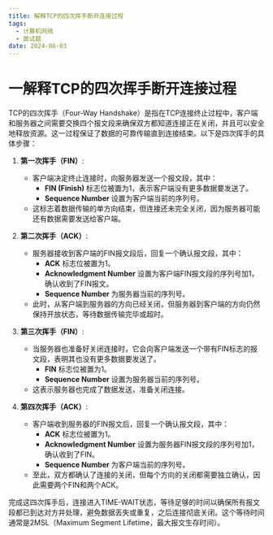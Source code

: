 ```yaml
---
title: 解释TCP的四次挥手断开连接过程
tags:
  - 计算机网络
  - 面试题
date: 2024-06-03
---
```

# 一解释TCP的四次挥手断开连接过程

TCP的四次挥手（Four-Way Handshake）是指在TCP连接终止过程中，客户端和服务器之间需要交换四个报文段来确保双方都知道连接正在关闭，并且可以安全地释放资源。这一过程保证了数据的可靠传输直到连接结束。以下是四次挥手的具体步骤：

1. **第一次挥手（FIN）**:
    
    - 客户端决定终止连接时，向服务器发送一个报文段，其中：
        - **FIN (Finish)** 标志位被置为1，表示客户端没有更多数据要发送了。
        - **Sequence Number** 设置为客户端当前的序列号。
    - 这标志着数据传输的单方向结束，但连接还未完全关闭，因为服务器可能还有数据需要发送给客户端。
2. **第二次挥手（ACK）**:
    
    - 服务器接收到客户端的FIN报文段后，回复一个确认报文段，其中：
        - **ACK** 标志位被置为1。
        - **Acknowledgment Number** 设置为客户端FIN报文段的序列号加1，确认收到了FIN报文。
        - **Sequence Number** 为服务器当前的序列号。
    - 此时，从客户端到服务器的方向已经关闭，但服务器到客户端的方向仍然保持开放状态，等待数据传输完毕或超时。
3. **第三次挥手（FIN）**:
    
    - 当服务器也准备好关闭连接时，它会向客户端发送一个带有FIN标志的报文段，表明其也没有更多数据要发送了。
        - **FIN** 标志位被置为1。
        - **Sequence Number** 设置为服务器当前的序列号。
    - 这表示服务器也完成了数据发送，准备关闭连接。
4. **第四次挥手（ACK）**:
    
    - 客户端收到服务器的FIN报文后，回复一个确认报文段，其中：
        - **ACK** 标志位被置为1。
        - **Acknowledgment Number** 设置为服务器FIN报文段的序列号加1，确认收到了FIN。
        - **Sequence Number** 为客户端当前的序列号。
    - 至此，双方都确认了连接的关闭，但每个方向的关闭都需要独立确认，因此需要两个FIN和两个ACK。

完成这四次挥手后，连接进入TIME-WAIT状态，等待足够的时间以确保所有报文段都已到达对方并处理，避免数据丢失或重复，之后连接彻底关闭。这个等待时间通常是2MSL（Maximum Segment Lifetime，最大报文生存时间）。

